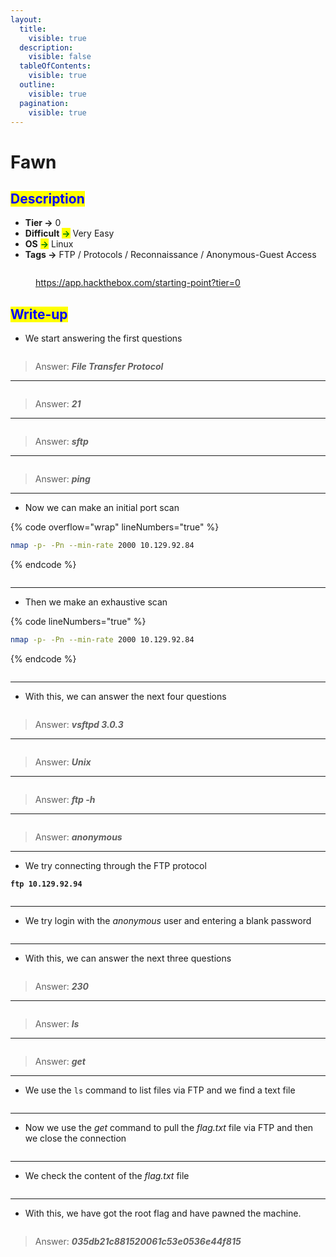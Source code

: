 ```yaml
---
layout:
  title:
    visible: true
  description:
    visible: false
  tableOfContents:
    visible: true
  outline:
    visible: true
  pagination:
    visible: true
---
```


# Fawn

## <mark style="color:blue;">Description</mark>

* **Tier **<mark style="color:green;">**->**</mark> 0
* **Difficult** <mark style="color:green;">**->**</mark> Very Easy
* **OS** <mark style="color:green;">**->**</mark> Linux
* **Tags **<mark style="color:green;">**->**</mark> FTP / Protocols / Reconnaissance / Anonymous-Guest Access

<figure><img src="../../.gitbook/assets/image (20) (1).png" alt=""><figcaption><p><a href="https://app.hackthebox.com/starting-point?tier=0">https://app.hackthebox.com/starting-point?tier=0</a></p></figcaption></figure>

## <mark style="color:blue;">Write-up</mark>

* We start answering the first questions

<figure><img src="../../.gitbook/assets/image (47) (1).png" alt=""><figcaption></figcaption></figure>

> Answer: _**File Transfer Protocol**_

***

<figure><img src="../../.gitbook/assets/image (48) (1).png" alt=""><figcaption></figcaption></figure>

> Answer: _**21**_

***

<figure><img src="../../.gitbook/assets/image (49) (1).png" alt=""><figcaption></figcaption></figure>

> Answer: _**sftp**_

***

<figure><img src="../../.gitbook/assets/image (50) (1).png" alt=""><figcaption></figcaption></figure>

> Answer: _**ping**_

***

* Now we can make an initial port scan

{% code overflow="wrap" lineNumbers="true" %}
```sh
nmap -p- -Pn --min-rate 2000 10.129.92.84
```
{% endcode %}

<figure><img src="../../.gitbook/assets/image (46) (1).png" alt=""><figcaption></figcaption></figure>

***

* Then we make an exhaustive scan

{% code lineNumbers="true" %}
```bash
nmap -p- -Pn --min-rate 2000 10.129.92.84
```
{% endcode %}

<figure><img src="../../.gitbook/assets/image (52) (1).png" alt=""><figcaption></figcaption></figure>

***

* With this, we can answer the next four questions

<figure><img src="../../.gitbook/assets/image (51) (1).png" alt=""><figcaption></figcaption></figure>

> Answer: _**vsftpd 3.0.3**_

***

<figure><img src="../../.gitbook/assets/image (54).png" alt=""><figcaption></figcaption></figure>

> Answer: _**Unix**_

***

<figure><img src="../../.gitbook/assets/image (55).png" alt=""><figcaption></figcaption></figure>

> Answer: _**ftp -h**_

***

<figure><img src="../../.gitbook/assets/image (56).png" alt=""><figcaption></figcaption></figure>

> Answer: _**anonymous**_

***

* We try connecting through the FTP protocol

<pre class="language-bash" data-line-numbers><code class="lang-bash"><strong>ftp 10.129.92.94
</strong></code></pre>

<figure><img src="../../.gitbook/assets/image (57).png" alt=""><figcaption></figcaption></figure>

***

* We try login with the _anonymous_ user and entering a blank password

<figure><img src="../../.gitbook/assets/image (58).png" alt=""><figcaption></figcaption></figure>

***

* With this, we can answer the next three questions

<figure><img src="../../.gitbook/assets/image (59).png" alt=""><figcaption></figcaption></figure>

> Answer: _**230**_

***

<figure><img src="../../.gitbook/assets/image (60).png" alt=""><figcaption></figcaption></figure>

> Answer: _**ls**_

***

<figure><img src="../../.gitbook/assets/image (61).png" alt=""><figcaption></figcaption></figure>

> Answer: _**get**_

***

* We use the `ls` command to list files via FTP and we find a text file

<figure><img src="../../.gitbook/assets/image (63).png" alt=""><figcaption></figcaption></figure>

***

* Now we use the _get_ command to pull the _flag.txt_ file via FTP and then we close the connection

<figure><img src="../../.gitbook/assets/image (62).png" alt=""><figcaption></figcaption></figure>

***

* We check the content of the _flag.txt_ file

<figure><img src="../../.gitbook/assets/image (64).png" alt=""><figcaption></figcaption></figure>

***

* With this, we have got the root flag and have pawned the machine.

<figure><img src="../../.gitbook/assets/image (65).png" alt=""><figcaption></figcaption></figure>

> Answer: _**035db21c881520061c53e0536e44f815**_
